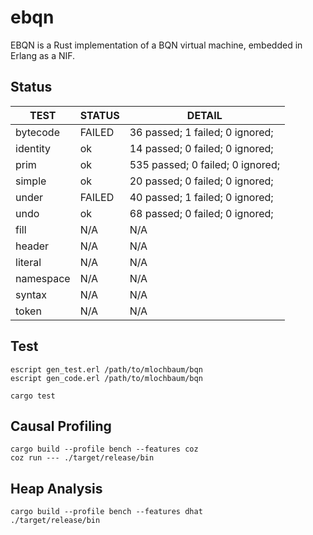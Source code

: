 ebqn
=====

EBQN is a Rust implementation of a BQN virtual machine, embedded in Erlang as a NIF.

Status
------

|TEST|STATUS|DETAIL
|---|---|---|
|bytecode|FAILED|36 passed; 1 failed; 0 ignored;|
|identity|ok|14 passed; 0 failed; 0 ignored;|
|prim|ok|535 passed; 0 failed; 0 ignored;|
|simple|ok|20 passed; 0 failed; 0 ignored;|
|under|FAILED|40 passed; 1 failed; 0 ignored;|
|undo|ok|68 passed; 0 failed; 0 ignored;|
|fill|N/A|N/A|
|header|N/A|N/A|
|literal|N/A|N/A|
|namespace|N/A|N/A|
|syntax|N/A|N/A|
|token|N/A|N/A|

Test
-----

    escript gen_test.erl /path/to/mlochbaum/bqn
    escript gen_code.erl /path/to/mlochbaum/bqn

    cargo test

Causal Profiling
-----

    cargo build --profile bench --features coz
    coz run --- ./target/release/bin

Heap Analysis
-----

    cargo build --profile bench --features dhat
    ./target/release/bin
